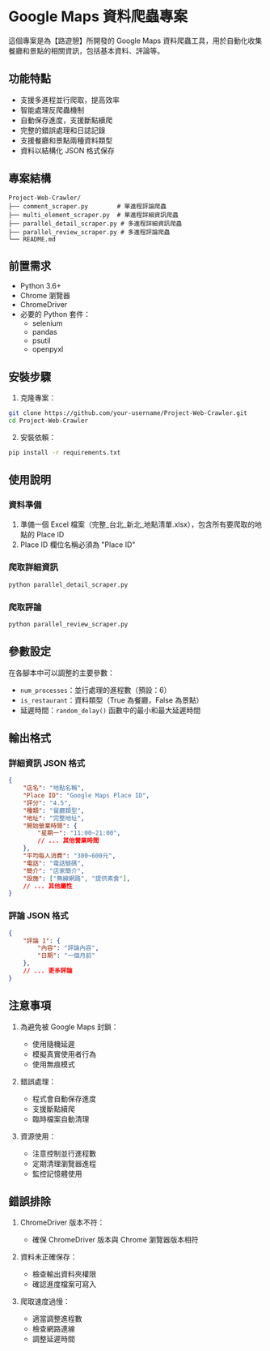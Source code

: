 # Google Maps 資料爬蟲專案

這個專案是為【路遊憩】所開發的 Google Maps 資料爬蟲工具，用於自動化收集餐廳和景點的相關資訊，包括基本資料、評論等。

## 功能特點

- 支援多進程並行爬取，提高效率
- 智能處理反爬蟲機制
- 自動保存進度，支援斷點續爬
- 完整的錯誤處理和日誌記錄
- 支援餐廳和景點兩種資料類型
- 資料以結構化 JSON 格式保存

## 專案結構

```
Project-Web-Crawler/
├── comment_scraper.py        # 單進程評論爬蟲
├── multi_element_scraper.py  # 單進程詳細資訊爬蟲
├── parallel_detail_scraper.py # 多進程詳細資訊爬蟲
├── parallel_review_scraper.py # 多進程評論爬蟲
└── README.md
```

## 前置需求

- Python 3.6+
- Chrome 瀏覽器
- ChromeDriver
- 必要的 Python 套件：
  - selenium
  - pandas
  - psutil
  - openpyxl

## 安裝步驟

1. 克隆專案：
```bash
git clone https://github.com/your-username/Project-Web-Crawler.git
cd Project-Web-Crawler
```

2. 安裝依賴：
```bash
pip install -r requirements.txt
```

## 使用說明

### 資料準備
1. 準備一個 Excel 檔案（完整_台北_新北_地點清單.xlsx），包含所有要爬取的地點的 Place ID
2. Place ID 欄位名稱必須為 "Place ID"

### 爬取詳細資訊
```python
python parallel_detail_scraper.py
```

### 爬取評論
```python
python parallel_review_scraper.py
```

## 參數設定

在各腳本中可以調整的主要參數：
- `num_processes`：並行處理的進程數（預設：6）
- `is_restaurant`：資料類型（True 為餐廳，False 為景點）
- 延遲時間：`random_delay()` 函數中的最小和最大延遲時間

## 輸出格式

### 詳細資訊 JSON 格式
```json
{
    "店名": "地點名稱",
    "Place ID": "Google Maps Place ID",
    "評分": "4.5",
    "種類": "餐廳類型",
    "地址": "完整地址",
    "開始營業時間": {
        "星期一": "11:00~21:00",
        // ... 其他營業時間
    },
    "平均每人消費": "300~600元",
    "電話": "電話號碼",
    "簡介": "店家簡介",
    "設施": ["無線網路", "提供素食"],
    // ... 其他屬性
}
```

### 評論 JSON 格式
```json
{
    "評論 1": {
        "內容": "評論內容",
        "日期": "一個月前"
    },
    // ... 更多評論
}
```

## 注意事項

1. 為避免被 Google Maps 封鎖：
   - 使用隨機延遲
   - 模擬真實使用者行為
   - 使用無痕模式
   
2. 錯誤處理：
   - 程式會自動保存進度
   - 支援斷點續爬
   - 臨時檔案自動清理

3. 資源使用：
   - 注意控制並行進程數
   - 定期清理瀏覽器進程
   - 監控記憶體使用

## 錯誤排除

1. ChromeDriver 版本不符：
   - 確保 ChromeDriver 版本與 Chrome 瀏覽器版本相符
   
2. 資料未正確保存：
   - 檢查輸出資料夾權限
   - 確認進度檔案可寫入

3. 爬取速度過慢：
   - 適當調整進程數
   - 檢查網路連線
   - 調整延遲時間

